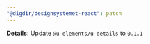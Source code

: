 ```yaml
---
"@digdir/designsystemet-react": patch
---
```


**Details**: Update `@u-elements/u-details` to `0.1.1`
